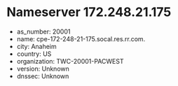 # Nameserver 172.248.21.175

* as_number: 20001
* name: cpe-172-248-21-175.socal.res.rr.com.
* city: Anaheim
* country: US
* organization: TWC-20001-PACWEST
* version: Unknown
* dnssec: Unknown
